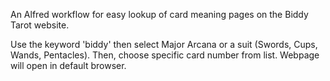An Alfred workflow for easy lookup of card meaning pages on the Biddy Tarot website.

Use the keyword 'biddy' then select Major Arcana or a suit (Swords, Cups, Wands, Pentacles).
Then, choose specific card number from list.
Webpage will open in default browser.


